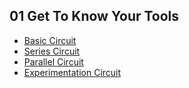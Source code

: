 ## 01 Get To Know Your Tools
- [Basic Circuit](https://vimeo.com/143347629)
- [Series Circuit](https://vimeo.com/143349402)
- [Parallel Circuit](https://vimeo.com/143350462)
- [Experimentation Circuit](https://vimeo.com/143350037)